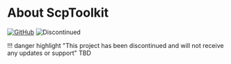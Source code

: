 # About ScpToolkit

[![GitHub](https://img.shields.io/badge/GitHub-yellowgreen?logo=github)](https://github.com/nefarius/ScpToolkit) ![Discontinued](https://img.shields.io/badge/Project%20discontinued-critical)

!!! danger highlight "This project has been discontinued and will not receive any updates or support"
    TBD

